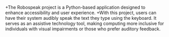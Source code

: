 +The Robospeak project is a Python-based application designed to enhance accessibility and user experience. 
+With this project, users can have their system audibly speak the text they type using the keyboard. It serves as an assistive technology tool, making computing more inclusive for individuals with visual impairments or those who prefer auditory feedback.
